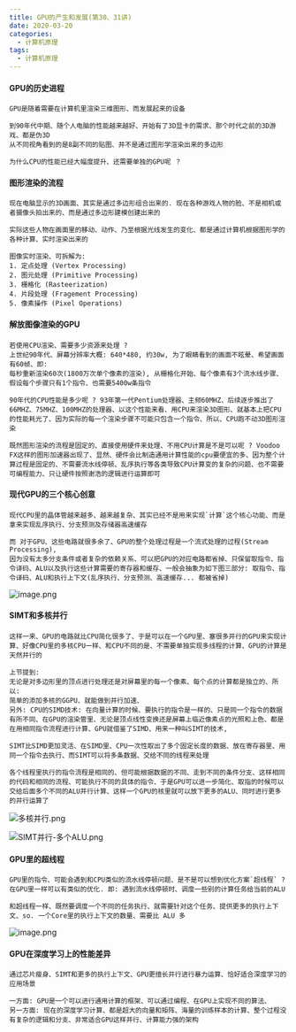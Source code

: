 ```yaml
---
title: GPU的产生和发展(第30、31讲)
date: 2020-03-20
categories:
  - 计算机原理
tags:
  - 计算机原理
---
```

#### GPU的历史进程

```
GPU是随着需要在计算机里渲染三维图形、而发展起来的设备

到90年代中期、随个人电脑的性能越来越好、开始有了3D显卡的需求、那个时代之前的3D游戏、都是伪3D
从不同视角看到的是8副不同的贴图、并不是通过图形学渲染出来的多边形

为什么CPU的性能已经大幅度提升、还需要单独的GPU呢 ？
```



#### 图形渲染的流程

```
现在电脑显示的3D画面、其实是通过多边形组合出来的. 现在各种游戏人物的脸、不是相机或者摄像头拍出来的、而是通过多边形建模创建出来的

实际这些人物在画面里的移动、动作、乃至根据光线发生的变化、都是通过计算机根据图形学的各种计算、实时渲染出来的

图像实时渲染、可拆解为:
1. 定点处理 (Vertex Processing)
2. 图元处理 (Primitive Processing)
3. 栅格化 (Rasteerization)
4. 片段处理 (Fragement Processing)
5. 像素操作 (Pixel Operations)

```



#### 解放图像渲染的GPU

```
若使用CPU渲染、需要多少资源来处理 ?
上世纪90年代、屏幕分辨率大概: 640*480, 约30w, 为了眼睛看到的画面不眩晕、希望画面有60帧、即:
每秒重新渲染60次(1800万次单个像素的渲染), 从栅格化开始、每个像素有3个流水线步骤、假设每个步骤只有1个指令、也需要5400w条指令

90年代的CPU性能是多少呢 ? 93年第一代Pentium处理器、主频60MHZ、后续逐步推出了 66MHZ、75MHZ、100MHZ的处理器、以这个性能来看、用CPU来渲染3D图形、就基本上把CPU的性能耗光了、因为实际的每一个渲染步骤不可能只包含一个指令、所以、CPU跑不动3D图形渲染

既然图形渲染的流程是固定的、直接使用硬件来处理、不用CPU计算是不是可以呢 ? Voodoo FX这样的图形加速器出现了、显然、硬件会比制造通用计算性能的cpu要便宜的多、因为整个计算过程是固定的、不需要流水线停顿、乱序执行等各类导致CPU计算变的复杂的问题、也不需要可编程能力、只让硬件按照谢浩的逻辑进行运算即可

```



#### 现代GPU的三个核心创意

```
现代CPU里的晶体管越来越多、越来越复杂、其实已经不是用来实现`计算`这个核心功能、而是拿来实现乱序执行、分支预测及存储器高速缓存

而 对于GPU、这些电路就很多余了、GPU的整个处理过程是一个流式处理的过程(Stream Processing), 
因为没有太多分支条件或者复杂的依赖关系、可以把GPU的对应电路都省掉、只保留取指令、指令译码、ALU以及执行这些计算需要的寄存器和缓存、一般会抽象为如下图三部分: 取指令、指令译码、ALU和执行上下文(乱序执行、分支预测、高速缓存... 都被省掉)
```
![image.png](https://upload-images.jianshu.io/upload_images/14027542-f713259807500f3e.png?imageMogr2/auto-orient/strip%7CimageView2/2/w/1240)


#### SIMT和多核并行

```
这样一来、GPU的电路就比CPU简化很多了、于是可以在一个GPU里、塞很多并行的GPU来实现计算、好像CPU里的多核CPU一样、和CPU不同的是、不需要单独实现多线程的计算、GPU的计算是天然并行的

上节提到:
无论是对多边形里的顶点进行处理还是对屏幕里的每一个像素、每个点的计算都是独立的、所以:
简单的添加多核的GGPU、就能做到并行加速、
另外: CPU的SIMD技术: 在向量计算的时候、要执行的指令是一样的、只是同一个指令的数据有所不同、在GPU的渲染管里、无论是顶点线性变换还是屏幕上临近像素点的光照和上色、都是在用相同指令流程进行计算、GPU就借鉴了SIMD、用来一种叫SIMT的技术,

SIMT比SIMD更加灵活、在SIMD里、CPU一次性取出了多个固定长度的数据、放在寄存器里、用同一个指令去执行、而SIMT可以将多条数据、交给不同的线程来处理

各个线程里执行的指令流程是相同的、但可能根据数据的不同、走到不同的条件分支、这样相同的代码和相同的流程、可能执行不同的具体的指令、于是GPU可以进一步简化、取指的时候可以交给后面多个不同的ALU并行计算、这样一个GPU的核里就可以放下更多的ALU、同时进行更多的并行运算了

```
![多核并行.png](https://upload-images.jianshu.io/upload_images/14027542-c61ffb172e910ccf.png?imageMogr2/auto-orient/strip%7CimageView2/2/w/1240)

![SIMT并行-多个ALU.png](https://upload-images.jianshu.io/upload_images/14027542-4a8944f4e16eae26.png?imageMogr2/auto-orient/strip%7CimageView2/2/w/1240)


#### GPU里的超线程

```
GPU里的指令、可能会遇到和CPU类似的流水线停顿问题、是不是可以想到优化方案`超线程` ?
在GPU里一样可以有类似的优化. 即: 遇到流水线停顿时、调度一些别的计算任务给当前的ALU

和超线程一样、既然要调度一个不同的任务执行、就需要针对这个任务、提供更多的执行上下文、so. 一个Core里的执行上下文的数量、需要比 ALU 多

```
![image.png](https://upload-images.jianshu.io/upload_images/14027542-a8845384202d495f.png?imageMogr2/auto-orient/strip%7CimageView2/2/w/1240)



#### GPU在深度学习上的性能差异

```
通过芯片瘦身、SIMT和更多的执行上下文、GPU更擅长并行进行暴力运算、恰好适合深度学习的应用场景

一方面: GPU是一个可以进行通用计算的框架、可以通过编程、在GPU上实现不同的算法、
另一方面: 现在的深度学习计算、都是超大的向量和矩阵、海量的训练样本的计算、整个过程没有复杂的逻辑和分支、非常适合GPU这样并行、计算能力强的架构


```
